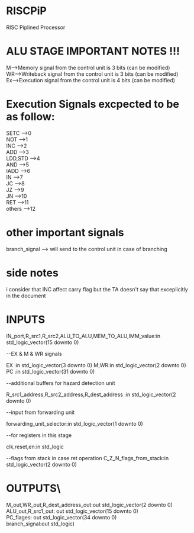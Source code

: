 # RISCPiP
RISC Piplined Processor
# ALU STAGE IMPORTANT NOTES !!! 
M-->Memory signal from the control unit is 3 bits (can be modified)\
WR-->Writeback signal from the control unit is 3 bits (can be modified)\
Ex-->Execution signal from the control unit is 4 bits (can be modified)
# Execution Signals excpected to be as follow:
SETC     -->0\
NOT      -->1\
INC      -->2\
ADD      -->3\
LDD,STD  -->4\
AND      -->5\
IADD     -->6\
IN       -->7\
JC       -->8\
JZ       -->9\
JN       -->10\
RET      -->11\
others   -->12

# other important signals
branch_signal --> will send to the control unit in case of branching

# side notes
i consider that INC affect carry flag but the TA doesn't say that exceplicitly in the document 
# INPUTS
IN_port,R_src1,R_src2,ALU_TO_ALU,MEM_TO_ALU,IMM_value:in std_logic_vector(15 downto 0)

--EX & M & WR signals

EX :in std_logic_vector(3 downto 0)
M,WR:in std_logic_vector(2 downto 0)
PC :in std_logic_vector(31 downto 0)

--additional buffers for hazard detection unit

R_src1_address,R_src2_address,R_dest_address :in std_logic_vector(2 downto 0)

--input from forwarding unit

forwarding_unit_selector:in std_logic_vector(1 downto 0)

--for registers in this stage

clk,reset,en:in std_logic

--flags from stack in case ret operation 
C_Z_N_flags_from_stack:in std_logic_vector(2 downto 0)

# OUTPUTS\

M_out,WR_out,R_dest_address_out:out std_logic_vector(2 downto 0)\
ALU_out,R_src1_out: out std_logic_vector(15 downto 0)\
PC_flages: out std_logic_vector(34 downto 0)\
branch_signal:out std_logic)






